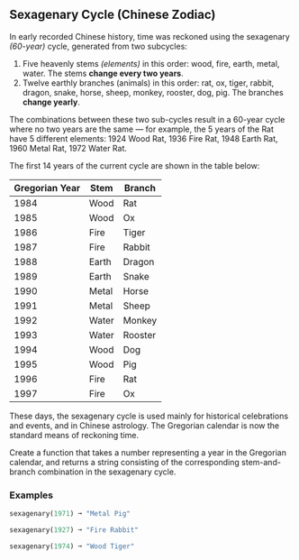 ## Sexagenary Cycle (Chinese Zodiac)

In early recorded Chinese history, time was reckoned using the sexagenary *(60-year)* cycle, generated from two subcycles:

1.  Five heavenly stems *(elements)* in this order: wood, fire, earth, metal, water. 
The stems **change every two years**.
2.  Twelve earthly branches (animals) in this order: rat, ox, tiger, rabbit, dragon, snake, horse, sheep, monkey, rooster, dog, pig. 
The branches **change yearly**.

The combinations between these two sub-cycles result in a 60-year cycle where no two years are the same — for example, the 5 years of the Rat have 5 different elements: 1924 Wood Rat, 1936 Fire Rat, 1948 Earth Rat, 1960 Metal Rat, 1972 Water Rat.

The first 14 years of the current cycle are shown in the table below:

| Gregorian Year | Stem  | Branch |
|--|--|--|
| 1984 | Wood | Rat |
| 1985 | Wood | Ox |
| 1986 | Fire | Tiger |
| 1987 | Fire | Rabbit | 
| 1988 | Earth | Dragon | 
| 1989 | Earth | Snake | 
| 1990 | Metal | Horse | 
| 1991 | Metal | Sheep | 
| 1992 | Water | Monkey | 
| 1993 | Water | Rooster |
| 1994 | Wood | Dog |
| 1995 | Wood | Pig |
| 1996 | Fire | Rat |
| 1997 | Fire | Ox |

These days, the sexagenary cycle is used mainly for historical celebrations and events, and in Chinese astrology. 
The Gregorian calendar is now the standard means of reckoning time.

Create a function that takes a number representing a year in the Gregorian calendar, and returns a string consisting of the corresponding stem-and-branch combination in the sexagenary cycle.

### Examples
``` ruby
sexagenary(1971) ➞ "Metal Pig"

sexagenary(1927) ➞ "Fire Rabbit"

sexagenary(1974) ➞ "Wood Tiger"